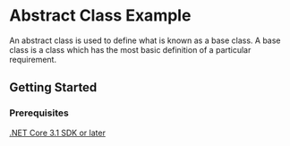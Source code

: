 # Abstract Class Example
An abstract class is used to define what is known as a base class. A base class is a class which has the most basic definition of a particular requirement.

## Getting Started

### Prerequisites

[.NET Core 3.1 SDK or later](https://dotnet.microsoft.com/download/dotnet-core/3.1)
